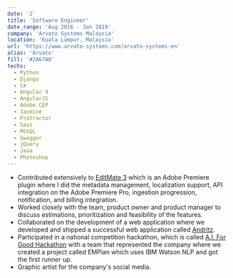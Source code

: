 ```yaml
---
date: '2'
title: 'Software Engineer'
date_range: 'Aug 2016 - Jan 2019'
company: 'Arvato Systems Malaysia'
location: 'Kuala Lumpur, Malaysia'
url: 'https://www.arvato-systems.com/arvato-systems-en'
alias: 'Arvato'
fill: '#2A67A0'
techs:
  - Python
  - Django
  - C#
  - Angular 4
  - AngularJS
  - Adobe CEP
  - Jasmine
  - Protractor
  - Sass
  - MSSQL
  - Swagger
  - jQuery
  - Java
  - Photoshop
---
```


- Contributed extensively to [EditMate 3](https://it.arvato.com/editmate) which is an Adobe Premiere
  plugin where I did the metadata management, localization support, API integration on the Adobe
  Premiere Pro, ingestion progression, notification, and billing integration.
- Worked closely with the team, product owner and product manager to discuss estimations,
  prioritization and feasibility of the features.
- Collaborated on the development of a web application where we developed and shipped a successful
  web application called [Andritz](https://www.andritz.com/).
- Participated in a national competition hackathon, which is called
  [A.I. For Good Hackathon](https://thegrandchallenge.mdec.my/b-a-c-4-0-2017/) with a team that
  represented the company where we created a project called EMPian which uses IBM Watson NLP and got
  the first runner up.
- Graphic artist for the company's social media.
